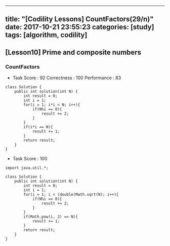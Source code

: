  ---
title:  "[Codility Lessons] CountFactors(29/n)"
date:   2017-10-21 23:55:23
categories: [study]
tags: [algorithm, codility]
---
## [Lesson10] Prime and composite numbers  
###  CountFactors

- Task Score : 92
Correctness : 100 	Performance : 83
```
class Solution {
    public int solution(int N) {
        int result = 0;
        int i = 1;
        for(i = 1; i*i < N; i++){
            if(N%i == 0){
                result += 2;    
            }
        }
        if(i*i == N){
            result += 1;    
        }
        return result;
    }
}

```
- Task Score : 100  
```
import java.util.*;

class Solution {
    public int solution(int N) {
        int result = 0;
        int i = 1;
        for(i = 1; i < (double)Math.sqrt(N); i++){
            if(N%i == 0){
                result += 2;    
            }
        }
        if(Math.pow(i, 2) == N){
            result += 1;    
        }
        return result;
    }
}
```
